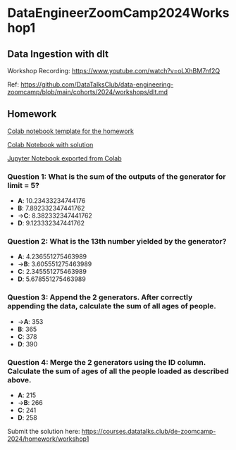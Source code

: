 # DataEngineerZoomCamp2024Workshop1

## Data Ingestion with dlt

Workshop Recording: https://www.youtube.com/watch?v=oLXhBM7nf2Q

Ref: https://github.com/DataTalksClub/data-engineering-zoomcamp/blob/main/cohorts/2024/workshops/dlt.md

## Homework

[Colab notebook template for the homework](https://colab.research.google.com/drive/1Te-AT0lfh0GpChg1Rbd0ByEKOHYtWXfm#scrollTo=wLF4iXf-NR7t&forceEdit=true&sandboxMode=true)

[Colab Notebook with solution](https://colab.research.google.com/drive/1KtSf3BdyBayXyCuMi5YKZgi7ZBUVj6tZ?usp=sharing)

[Jupyter Notebook exported from Colab](/DEZoomcamp2024_Workshop1_Homework_data_talks_club_data_extraction_and_ingestion.ipynb)

### Question 1: What is the sum of the outputs of the generator for limit = 5?
- **A**: 10.23433234744176
- **B**: 7.892332347441762
- ->**C**: 8.382332347441762
- **D**: 9.123332347441762

### Question 2: What is the 13th number yielded by the generator?
- **A**: 4.236551275463989
- ->**B**: 3.605551275463989
- **C**: 2.345551275463989
- **D**: 5.678551275463989

### Question 3: Append the 2 generators. After correctly appending the data, calculate the sum of all ages of people.
- ->**A**: 353
- **B**: 365
- **C**: 378
- **D**: 390

### Question 4: Merge the 2 generators using the ID column. Calculate the sum of ages of all the people loaded as described above.
- **A**: 215
- ->**B**: 266
- **C**: 241
- **D**: 258

Submit the solution here: https://courses.datatalks.club/de-zoomcamp-2024/homework/workshop1
